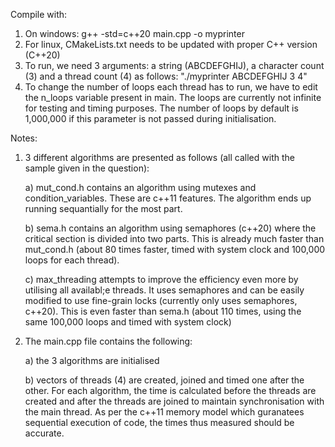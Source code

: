 Compile with:
1. On windows: g++ -std=c++20 main.cpp -o myprinter
2. For linux, CMakeLists.txt needs to be updated with proper C++ version (C++20)
3. To run, we need 3 arguments: a string (ABCDEFGHIJ), a character count (3) and a thread count (4) as follows: "./myprinter ABCDEFGHIJ 3 4"
4. To change the number of loops each thread has to run, we have to edit the n_loops variable present in main. The loops are currently not infinite for testing and timing purposes. The number of loops by default is 1,000,000 if this parameter is not passed during initialisation.

Notes:
1. 3 different algorithms are presented as follows (all called with the sample given in the question):
   
	a) mut_cond.h contains an algorithm using mutexes and condition_variables. These are c++11 features. The algorithm ends up running sequantially for the most part.

	b) sema.h contains an algorithm using semaphores (c++20) where the critical section is divided into two parts. This is already much faster than mut_cond.h (about 80 times faster, timed with system clock and 100,000 loops for each thread).
  
	c) max_threading attempts to improve the efficiency even more by utilising all availabl;e threads. It uses semaphores and can be easily modified to use fine-grain locks (currently only uses semaphores, c++20). This is even faster than sema.h (about 110 times, using the same 100,000 loops and timed with system clock)
  
3. The main.cpp file contains the following:
   
	a) the 3 algorithms are initialised
   
	b) vectors of threads (4) are created, joined and timed one after the other. For each algorithm, the time is calculated before the threads are created and after the threads are joined to maintain synchronisation with the main thread. As per the c++11 memory model which guranatees sequential execution of code, the times thus measured should be accurate.
